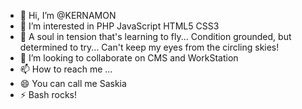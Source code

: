 - 👋 Hi, I’m @KERNAMON
- 👀 I’m interested in PHP JavaScript HTML5 CSS3 
- 🌱 A soul in tension that's learning to fly... Condition grounded, but determined to try... Can't keep my eyes from the circling skies!
- 💞️ I’m looking to collaborate on CMS and WorkStation
- 📫 How to reach me ...
- 😄 You can call me Saskia
- ⚡ Bash rocks!

<!---
KERNAMON/KERNAMON is a ✨ special ✨ repository because its `README.md` (this file) appears on your GitHub profile.
You can click the Preview link to take a look at your changes.
--->
